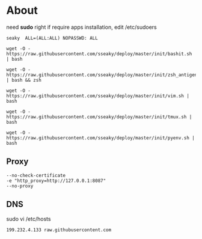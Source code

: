 # About

need **sudo** right if require apps installation, edit /etc/sudoers

`seaky  ALL=(ALL:ALL) NOPASSWD: ALL`



```
wget -O - https://raw.githubusercontent.com/sseaky/deploy/master/init/bashit.sh | bash

wget -O - https://raw.githubusercontent.com/sseaky/deploy/master/init/zsh_antigen.sh | bash && zsh  

wget -O - https://raw.githubusercontent.com/sseaky/deploy/master/init/vim.sh | bash  

wget -O - https://raw.githubusercontent.com/sseaky/deploy/master/init/tmux.sh | bash

wget -O - https://raw.githubusercontent.com/sseaky/deploy/master/init/pyenv.sh | bash
```



## Proxy

```
--no-check-certificate 
-e "http_proxy=http://127.0.0.1:8087"
--no-proxy
```



## DNS

sudo vi /etc/hosts

```
199.232.4.133 raw.githubusercontent.com
```

